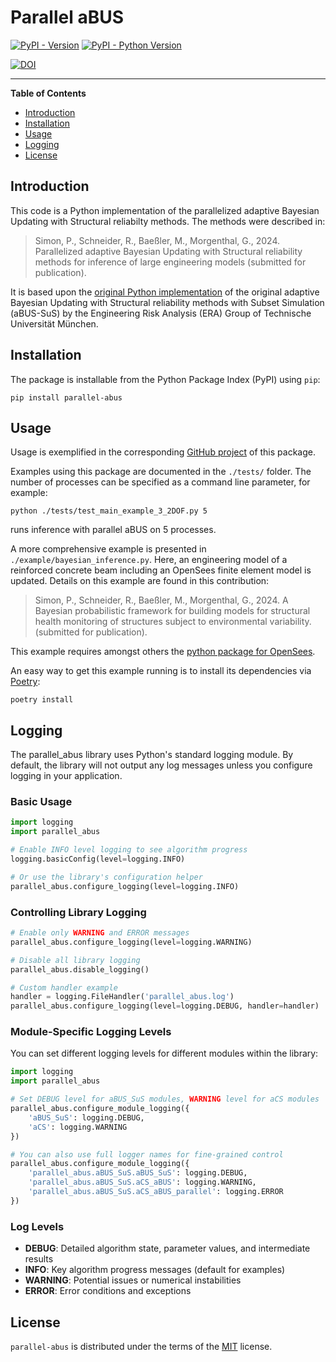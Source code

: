 # Parallel aBUS

[![PyPI - Version](https://img.shields.io/pypi/v/parallel-abus.svg)](https://pypi.org/project/parallel-abus)
[![PyPI - Python Version](https://img.shields.io/pypi/pyversions/parallel-abus.svg)](https://pypi.org/project/parallel-abus)

[![DOI](https://zenodo.org/badge/784155811.svg)](https://zenodo.org/doi/10.5281/zenodo.10948540)

-----

**Table of Contents**

- [Introduction](#introduction)
- [Installation](#installation)
- [Usage](#usage)
- [Logging](#logging)
- [License](#license)

## Introduction

This code is a Python implementation of the parallelized adaptive Bayesian Updating with Structural reliabilty methods. The methods were described in:

> Simon, P., Schneider, R., Baeßler, M., Morgenthal, G., 2024. Parallelized adaptive Bayesian Updating with Structural reliability methods for inference of large engineering models (submitted for publication).

It is based upon the [original Python implementation](https://www.cee.ed.tum.de/era/software/bayesian/abus/) of the original adaptive Bayesian Updating with Structural reliability methods with Subset Simulation (aBUS-SuS) by the Engineering Risk Analysis (ERA) Group of Technische Universität München.


## Installation

The package is installable from the Python Package Index (PyPI) using `pip`:

```console
pip install parallel-abus
```

## Usage

Usage is exemplified in the corresponding [GitHub project](https://github.com/BAMresearch/parallel-abus) of this package.

Examples using this package are documented in the `./tests/` folder. The number of processes can be specified as a command line parameter, for example:

```console
python ./tests/test_main_example_3_2DOF.py 5
```
runs inference with parallel aBUS on 5 processes.


A more comprehensive example is presented in `./example/bayesian_inference.py`. Here, an engineering model of a reinforced concrete beam including an OpenSees finite element model is updated. Details on this example are found in this contribution:

> Simon, P., Schneider, R., Baeßler, M., Morgenthal, G., 2024. A Bayesian probabilistic framework for building models for structural health monitoring of structures subject to environmental variability. (submitted for publication).

This example requires amongst others the [python package for OpenSees](https://openseespydoc.readthedocs.io/en/latest/index.html).

An easy way to get this example running is to install its dependencies via [Poetry](https://python-poetry.org/):

```console
poetry install
```

## Logging

The parallel_abus library uses Python's standard logging module. By default, the library will not output any log messages unless you configure logging in your application.

### Basic Usage

```python
import logging
import parallel_abus

# Enable INFO level logging to see algorithm progress
logging.basicConfig(level=logging.INFO)

# Or use the library's configuration helper
parallel_abus.configure_logging(level=logging.INFO)
```

### Controlling Library Logging

```python
# Enable only WARNING and ERROR messages
parallel_abus.configure_logging(level=logging.WARNING)

# Disable all library logging
parallel_abus.disable_logging()

# Custom handler example
handler = logging.FileHandler('parallel_abus.log')
parallel_abus.configure_logging(level=logging.DEBUG, handler=handler)
```

### Module-Specific Logging Levels

You can set different logging levels for different modules within the library:

```python
import logging
import parallel_abus

# Set DEBUG level for aBUS_SuS modules, WARNING level for aCS modules
parallel_abus.configure_module_logging({
    'aBUS_SuS': logging.DEBUG,
    'aCS': logging.WARNING
})

# You can also use full logger names for fine-grained control
parallel_abus.configure_module_logging({
    'parallel_abus.aBUS_SuS.aBUS_SuS': logging.DEBUG,
    'parallel_abus.aBUS_SuS.aCS_aBUS': logging.WARNING,
    'parallel_abus.aBUS_SuS.aCS_aBUS_parallel': logging.ERROR
})
```

### Log Levels

- **DEBUG**: Detailed algorithm state, parameter values, and intermediate results
- **INFO**: Key algorithm progress messages (default for examples)
- **WARNING**: Potential issues or numerical instabilities
- **ERROR**: Error conditions and exceptions

## License

`parallel-abus` is distributed under the terms of the [MIT](https://spdx.org/licenses/MIT.html) license.
